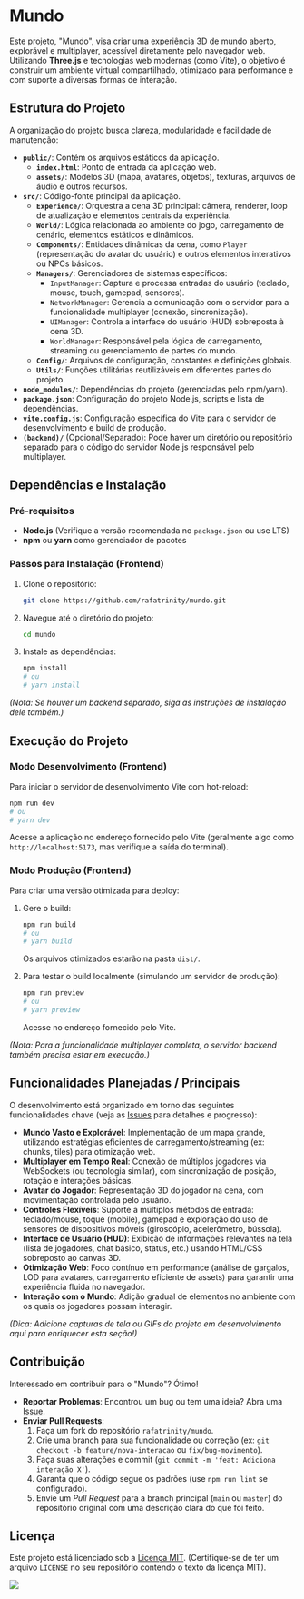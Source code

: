 # Mundo

Este projeto, "Mundo", visa criar uma experiência 3D de mundo aberto, explorável e multiplayer, acessível diretamente pelo navegador web. Utilizando **Three.js** e tecnologias web modernas (como Vite), o objetivo é construir um ambiente virtual compartilhado, otimizado para performance e com suporte a diversas formas de interação.

## Estrutura do Projeto

A organização do projeto busca clareza, modularidade e facilidade de manutenção:

- **`public/`**: Contém os arquivos estáticos da aplicação.
  - **`index.html`**: Ponto de entrada da aplicação web.
  - **`assets/`**: Modelos 3D (mapa, avatares, objetos), texturas, arquivos de áudio e outros recursos.
- **`src/`**: Código-fonte principal da aplicação.
  - **`Experience/`**: Orquestra a cena 3D principal: câmera, renderer, loop de atualização e elementos centrais da experiência.
  - **`World/`**: Lógica relacionada ao ambiente do jogo, carregamento de cenário, elementos estáticos e dinâmicos.
  - **`Components/`**: Entidades dinâmicas da cena, como `Player` (representação do avatar do usuário) e outros elementos interativos ou NPCs básicos.
  - **`Managers/`**: Gerenciadores de sistemas específicos:
    - `InputManager`: Captura e processa entradas do usuário (teclado, mouse, touch, gamepad, sensores).
    - `NetworkManager`: Gerencia a comunicação com o servidor para a funcionalidade multiplayer (conexão, sincronização).
    - `UIManager`: Controla a interface do usuário (HUD) sobreposta à cena 3D.
    - `WorldManager`: Responsável pela lógica de carregamento, streaming ou gerenciamento de partes do mundo.
  - **`Config/`**: Arquivos de configuração, constantes e definições globais.
  - **`Utils/`**: Funções utilitárias reutilizáveis em diferentes partes do projeto.
- **`node_modules/`**: Dependências do projeto (gerenciadas pelo npm/yarn).
- **`package.json`**: Configuração do projeto Node.js, scripts e lista de dependências.
- **`vite.config.js`**: Configuração específica do Vite para o servidor de desenvolvimento e build de produção.
- **`(backend)/`** (Opcional/Separado): Pode haver um diretório ou repositório separado para o código do servidor Node.js responsável pelo multiplayer.

## Dependências e Instalação

### Pré-requisitos

- **Node.js** (Verifique a versão recomendada no `package.json` ou use LTS)
- **npm** ou **yarn** como gerenciador de pacotes

### Passos para Instalação (Frontend)

1. Clone o repositório:

   ```bash
   git clone https://github.com/rafatrinity/mundo.git
   ```

2. Navegue até o diretório do projeto:

   ```bash
   cd mundo
   ```

3. Instale as dependências:

   ```bash
   npm install
   # ou
   # yarn install
   ```

*(Nota: Se houver um backend separado, siga as instruções de instalação dele também.)*

## Execução do Projeto

### Modo Desenvolvimento (Frontend)

Para iniciar o servidor de desenvolvimento Vite com hot-reload:

```bash
npm run dev
# ou
# yarn dev
```

Acesse a aplicação no endereço fornecido pelo Vite (geralmente algo como `http://localhost:5173`, mas verifique a saída do terminal).

### Modo Produção (Frontend)

Para criar uma versão otimizada para deploy:

1. Gere o build:

   ```bash
   npm run build
   # ou
   # yarn build
   ```

   Os arquivos otimizados estarão na pasta `dist/`.
2. Para testar o build localmente (simulando um servidor de produção):

   ```bash
   npm run preview
   # ou
   # yarn preview
   ```

   Acesse no endereço fornecido pelo Vite.

*(Nota: Para a funcionalidade multiplayer completa, o servidor backend também precisa estar em execução.)*

## Funcionalidades Planejadas / Principais

O desenvolvimento está organizado em torno das seguintes funcionalidades chave (veja as [Issues](https://github.com/rafatrinity/mundo/issues) para detalhes e progresso):

- **Mundo Vasto e Explorável**: Implementação de um mapa grande, utilizando estratégias eficientes de carregamento/streaming (ex: chunks, tiles) para otimização web.
- **Multiplayer em Tempo Real**: Conexão de múltiplos jogadores via WebSockets (ou tecnologia similar), com sincronização de posição, rotação e interações básicas.
- **Avatar do Jogador**: Representação 3D do jogador na cena, com movimentação controlada pelo usuário.
- **Controles Flexíveis**: Suporte a múltiplos métodos de entrada: teclado/mouse, toque (mobile), gamepad e exploração do uso de sensores de dispositivos móveis (giroscópio, acelerômetro, bússola).
- **Interface de Usuário (HUD)**: Exibição de informações relevantes na tela (lista de jogadores, chat básico, status, etc.) usando HTML/CSS sobreposto ao canvas 3D.
- **Otimização Web**: Foco contínuo em performance (análise de gargalos, LOD para avatares, carregamento eficiente de assets) para garantir uma experiência fluida no navegador.
- **Interação com o Mundo**: Adição gradual de elementos no ambiente com os quais os jogadores possam interagir.

*(Dica: Adicione capturas de tela ou GIFs do projeto em desenvolvimento aqui para enriquecer esta seção!)*

## Contribuição

Interessado em contribuir para o "Mundo"? Ótimo!

- **Reportar Problemas**: Encontrou um bug ou tem uma ideia? Abra uma [Issue](https://github.com/rafatrinity/mundo/issues).
- **Enviar Pull Requests**:
  1. Faça um fork do repositório `rafatrinity/mundo`.
  2. Crie uma branch para sua funcionalidade ou correção (ex: `git checkout -b feature/nova-interacao` ou `fix/bug-movimento`).
  3. Faça suas alterações e commit (`git commit -m 'feat: Adiciona interação X'`).
  4. Garanta que o código segue os padrões (use `npm run lint` se configurado).
  5. Envie um *Pull Request* para a branch principal (`main` ou `master`) do repositório original com uma descrição clara do que foi feito.

## Licença

Este projeto está licenciado sob a [Licença MIT](LICENSE). (Certifique-se de ter um arquivo `LICENSE` no seu repositório contendo o texto da licença MIT).

[![](https://img.plantuml.biz/plantuml/dsvg/bLbDRoEv4RthLp0wh3wYaHFiJHXursiBCrxOuu7jmGO80eZgfYMEkvkzJRR7dYG_Pf93a01xckIIg_vONXNPtMp9NY1p63NP9BlugkhLXx-tJbQkpZDnKlrSQwTSNKbnccbLE2LUYVUL-QYS4PTraPh1u3Tkgt8bSkbKfULWC1Alw9yuDPKIjzjAgVb7AxuHLpXCMLV9tJzsVpT-qI39fBLY-LXYhoeI9Vuy4EAtYSnL9HVYb7zffb95gYfLBSHrUA9PcwX2BSJjs-lbSdv30vhzPAeiNOYVw8V6JkUq2F_p7lrPsOMueHz_iZLrbT3STVF8CfZYJcyW0__IZ2xAsbtAGcv8ZlDeH6yBvV3X-_RzkzwOLjIwVVdXF9gNTQfD--ea6ecHk2eJRGgPpG2m5Od9wvpFAbFWFPvWnQNKXSYCAONJoVtWhuC0gWVF0weBw1JmDbYzLvKjLUBqW-emnerTPJ80SLMjjJiDG_4NyTvegBwwCCbzD7kc7dIYhaXnJZf8sRuRYV2eh7YGi8hKD5W3zl4ala4dSAFPvqN-IQtVNCJAV-umVDal4NSLxjMTpSRW3rQjiIrYmwETTwhQ_Qj8j1Ib17GIfc2DaCBKk8mL-UvhMcV-Agfuq9KfSjmTntI3x-XbcSad8Bo0RihNVd2UpiHxVZfcU3BbtI1LugFP021SHumpaqXjXHALoeqpbYzd2TtaQlqH2hCD77xuxTaV_qH6iYQ7j28r0awm-r9fuo64qYHhkTrD4XaUa4Jd-okE_Jxj630FhanJB_dON-LCEZaJsi8SP3RngiZDW-ejEayZnUozcGcwajhNt8chPQO_Im4OTIfJnHVAcMMmCZCoFTtMnVquCQPABMrvJse2foYPws9pn6k5NAlAyPQw-7ytjGOJgTIRZQsB2xtPkaO1PxeY1oBVv7b6Ab-JC_JMdKHpUuO3NIo4LmR4kbMFJBImY72E4kEtPzT7opzSJne0lByq5Fl1wKmxrhVrV1kpAZ6UUFrw-O2ZbhbsKFNnSRWCCVn257M-ziwKr5N5fjnDgKoMLgNnLAeo9-C9OXnl9AOOA_hGJC0eihLCxabIBmXpxGkIVDAfsyP7RfL7hvifzQFAhebXubd917Om7RF2hydKSlqBSY7ivJRIpecroe609N0YTuMpvWPu63iJpciEJyebS_wqCnVGLYmOQKyTp8o356INf_viaMceHy09GKGPcmD_cxV8pqzqy9Yduar-ZR1cZHsvB5890IFBVWaG73629wHFevaObPNP041BptpW1GizQb7pmT0ZbAfrZVYuDk0oMRI1bvJTqnux_Oro3ixM8Xf5p8DNaO6_0TaJ7tjw11GNkwyRdSYUdSUH-2LxHmvJyeiBW8iyeR9CERSAHwHc9YvDRTLCt9ewsSx46yIEKeAdRbHXFJE_WTFQPFUrr5XzagWCeUBVkK9Sc8aVTlz5dCWaOmmCAMomKFoDTwRA0w-9L5kEBAm5mpVowT3Bsba-Bg0CPfe5iIphnWyHzE-ZuSSwBwDXm_uZjiTARm1Fym5mhgJ3pu8y9CH_SCsYaJMLjkF2VYhp4iH83XJy5d7wXX-H8U3v-lOKtpb7CD_zZICh31E9XdeCbyPp0QMFwyg74Y3KJFdWXt0-Taybb5FA9t8P1WKaIaUH7qeZhAeUD6n4Z1NGuZnDK2X5rbGQgnbXFcqBnyZK9VI3cunp_yinmMjD2l0opHKSUvfpVyLtWh1m4Y3V2U_7tlP_HFOKZo_KdQEHTnUAX3IYeEUUFd0u77NOjvcYHtbRfyjC-QpZxUtbHHWG9Fx9YBEhIv--6F7smzb-42Rx3u7ODe3Jy7GhtJukZF_MV6gp15C0fxnqOvgDmZTTehPZop-DqO8h00HxLo0fiD5yFk_krajrwNg1BcuCY8kOiKZVmHEz4kdhtz7PDmRA-VQC9patrhRRUbbZSemY8xcdhHF_XfWi-FtOrnPj7h3xGa9qXsKn_IpZH8JBdK0ySas530A3lyWFqgebwoy43_0y5e3Lu0GT5GBNxNx-5kL075qfQ4SviLUQG8217ppp8P-4-LKzBkOCAufVxni_c8dAE1aUALw9CH8PjOQTnoRlJIXEGm-aPB-6PPIWlgFb8m2X9m6IqjuI-OWkkms7SV0ko-o9HVSyoIvxmXR6zdDIgWBbJdo0T-WEcOFKzIMGuaJO5BUWabOvxBzPXiqDRpu4RpGGOEGtcoAo_-0wlIpi6faIsqxkITsRo60KLnUcANw5gv7EnczUlJfk2jtzwRRSsN_XQzlzMIvnzoTzeNjuSbFg7eZYwztzwLwvk_zohzRTVzrLk_jlOWOWn4x1Bg0Du1toMQ-vZSe7RNKudn_7o2x4i50AQkTcWFX6U0SV3dp9nv-9alamFVpzK4oXk-7lvlFfi74pd9MpC7Ru_Bf3eplSGl9rsINULufrRqEE5g_Z51rBa7nGCW3F4jIjY9VqhoeJ2bDORDmM0YC5hJFwDB3hvqejSDGpO2ndWS4KrLU0rcenrgcIMSwb1WNKa9PC1hsKwb2AZCdKYX1jU9lb4zZQXeVxEu37lcniPfgZxk3XJUOo7OKZXuEzr8EEyj0GQ4n8Ld0S5MjuFTHTC8CHD3w88NL3_NhaAzGZlqM4-7VasT5EdlrE9x9bMc7-2Ljz0VlijYvWHo9-EE_a2sblWzeuP0n7NV8mYVM_zmaoT-FqdLO7UPcv2p96TCSw8lc7Wqwm7egvV1Amp-efuCWtOtM4p60uwCLfsXnQIutXUe-3UGTjgeeDiekUbZeT87CSt0JIw8OHNvE5fy2Qao6w8abFVZqS17NqDmmE7N9lmO3wEgXkhGbYr9QpnX8Np6jDyIWkzNlEEuWawx_0gRtQ-wMJEwzfl7r_xe2U-n_gKyM-G3pNng5tYEjMBAaktlroXog9qvPUjxQ9JJ0X9IegjCbgkgyZuasdptHzNzs4j60ndMBDqf8cjTnKCgSaeGJZK1CGAUTqclWjq-aSAqz45Yest-X2ELexKsbgQJt8cRZR_OB4Iywmz065HngQmt1H-2UCARJZgAf7MOlw11zeKXGMPLpG-jnGRALY5w9FvWCOlA0xXfjcoBZfeWSzsUdqHXS9b8-If-t7uNOuojzqpyKuKqBD5ZfLeMhgLmfKhnCcaie9pc1MhCLLkmskQiNA6_GgIejKqsWqePzdM-5WM7DnrMtoZawz96hTMbNxgkT8iUnD_jycSqJD_QiSOBGspY5I0AMcSJwTUfivuGQ2E18tJS_COzDSQ_TFqW_YjjrzUL0PEq3earH7SF_c6LkO0tfzIZ5UjJswrT4gwjYj9Wm92cjavWwWXHO7tMNLUiYyQOcii9fwzgXWWMERDLf52IbNZu1a4s8aoPAhVFUregX7naRxgDryW8ip9O4I_srWEcrYhSzpOJE-FHHmUKOu0YcfQkxea2GaR82bkLVAh9jpAsVt2ojU1WJQdWuoTYmkscDyTzGAE2Ao8_kYuU_ziG8-lkx-4eCFytilVIzq9x9a6c3Zic9TrMIMOnVQ9eIYRvmutpZPD8qJybBVEfbE9rtZW-xJjJwcKo_1T1er7kXyjT_pc12N79g_JMgG3WLwsxGm3Y1eMSxlvTjVjumL433YHsyl7eCJNzUfs4bRZdEITDvQ69PxQNwk_Oksq9dtsM_bam6oqrJVmO0MOQCiCrh26C_2PX_3gPwYvOnAKwNr-CPxGz-rLm8fRt3E68xlyLZdsVy0)](https://editor.plantuml.com/uml/bLbDRoEv4RthLp0wh3wYaHFiJHXursiBCrxOuu7jmGO80eZgfYMEkvkzJRR7dYG_Pf93a01xckIIg_vONXNPtMp9NY1p63NP9BlugkhLXx-tJbQkpZDnKlrSQwTSNKbnccbLE2LUYVUL-QYS4PTraPh1u3Tkgt8bSkbKfULWC1Alw9yuDPKIjzjAgVb7AxuHLpXCMLV9tJzsVpT-qI39fBLY-LXYhoeI9Vuy4EAtYSnL9HVYb7zffb95gYfLBSHrUA9PcwX2BSJjs-lbSdv30vhzPAeiNOYVw8V6JkUq2F_p7lrPsOMueHz_iZLrbT3STVF8CfZYJcyW0__IZ2xAsbtAGcv8ZlDeH6yBvV3X-_RzkzwOLjIwVVdXF9gNTQfD--ea6ecHk2eJRGgPpG2m5Od9wvpFAbFWFPvWnQNKXSYCAONJoVtWhuC0gWVF0weBw1JmDbYzLvKjLUBqW-emnerTPJ80SLMjjJiDG_4NyTvegBwwCCbzD7kc7dIYhaXnJZf8sRuRYV2eh7YGi8hKD5W3zl4ala4dSAFPvqN-IQtVNCJAV-umVDal4NSLxjMTpSRW3rQjiIrYmwETTwhQ_Qj8j1Ib17GIfc2DaCBKk8mL-UvhMcV-Agfuq9KfSjmTntI3x-XbcSad8Bo0RihNVd2UpiHxVZfcU3BbtI1LugFP021SHumpaqXjXHALoeqpbYzd2TtaQlqH2hCD77xuxTaV_qH6iYQ7j28r0awm-r9fuo64qYHhkTrD4XaUa4Jd-okE_Jxj630FhanJB_dON-LCEZaJsi8SP3RngiZDW-ejEayZnUozcGcwajhNt8chPQO_Im4OTIfJnHVAcMMmCZCoFTtMnVquCQPABMrvJse2foYPws9pn6k5NAlAyPQw-7ytjGOJgTIRZQsB2xtPkaO1PxeY1oBVv7b6Ab-JC_JMdKHpUuO3NIo4LmR4kbMFJBImY72E4kEtPzT7opzSJne0lByq5Fl1wKmxrhVrV1kpAZ6UUFrw-O2ZbhbsKFNnSRWCCVn257M-ziwKr5N5fjnDgKoMLgNnLAeo9-C9OXnl9AOOA_hGJC0eihLCxabIBmXpxGkIVDAfsyP7RfL7hvifzQFAhebXubd917Om7RF2hydKSlqBSY7ivJRIpecroe609N0YTuMpvWPu63iJpciEJyebS_wqCnVGLYmOQKyTp8o356INf_viaMceHy09GKGPcmD_cxV8pqzqy9Yduar-ZR1cZHsvB5890IFBVWaG73629wHFevaObPNP041BptpW1GizQb7pmT0ZbAfrZVYuDk0oMRI1bvJTqnux_Oro3ixM8Xf5p8DNaO6_0TaJ7tjw11GNkwyRdSYUdSUH-2LxHmvJyeiBW8iyeR9CERSAHwHc9YvDRTLCt9ewsSx46yIEKeAdRbHXFJE_WTFQPFUrr5XzagWCeUBVkK9Sc8aVTlz5dCWaOmmCAMomKFoDTwRA0w-9L5kEBAm5mpVowT3Bsba-Bg0CPfe5iIphnWyHzE-ZuSSwBwDXm_uZjiTARm1Fym5mhgJ3pu8y9CH_SCsYaJMLjkF2VYhp4iH83XJy5d7wXX-H8U3v-lOKtpb7CD_zZICh31E9XdeCbyPp0QMFwyg74Y3KJFdWXt0-Taybb5FA9t8P1WKaIaUH7qeZhAeUD6n4Z1NGuZnDK2X5rbGQgnbXFcqBnyZK9VI3cunp_yinmMjD2l0opHKSUvfpVyLtWh1m4Y3V2U_7tlP_HFOKZo_KdQEHTnUAX3IYeEUUFd0u77NOjvcYHtbRfyjC-QpZxUtbHHWG9Fx9YBEhIv--6F7smzb-42Rx3u7ODe3Jy7GhtJukZF_MV6gp15C0fxnqOvgDmZTTehPZop-DqO8h00HxLo0fiD5yFk_krajrwNg1BcuCY8kOiKZVmHEz4kdhtz7PDmRA-VQC9patrhRRUbbZSemY8xcdhHF_XfWi-FtOrnPj7h3xGa9qXsKn_IpZH8JBdK0ySas530A3lyWFqgebwoy43_0y5e3Lu0GT5GBNxNx-5kL075qfQ4SviLUQG8217ppp8P-4-LKzBkOCAufVxni_c8dAE1aUALw9CH8PjOQTnoRlJIXEGm-aPB-6PPIWlgFb8m2X9m6IqjuI-OWkkms7SV0ko-o9HVSyoIvxmXR6zdDIgWBbJdo0T-WEcOFKzIMGuaJO5BUWabOvxBzPXiqDRpu4RpGGOEGtcoAo_-0wlIpi6faIsqxkITsRo60KLnUcANw5gv7EnczUlJfk2jtzwRRSsN_XQzlzMIvnzoTzeNjuSbFg7eZYwztzwLwvk_zohzRTVzrLk_jlOWOWn4x1Bg0Du1toMQ-vZSe7RNKudn_7o2x4i50AQkTcWFX6U0SV3dp9nv-9alamFVpzK4oXk-7lvlFfi74pd9MpC7Ru_Bf3eplSGl9rsINULufrRqEE5g_Z51rBa7nGCW3F4jIjY9VqhoeJ2bDORDmM0YC5hJFwDB3hvqejSDGpO2ndWS4KrLU0rcenrgcIMSwb1WNKa9PC1hsKwb2AZCdKYX1jU9lb4zZQXeVxEu37lcniPfgZxk3XJUOo7OKZXuEzr8EEyj0GQ4n8Ld0S5MjuFTHTC8CHD3w88NL3_NhaAzGZlqM4-7VasT5EdlrE9x9bMc7-2Ljz0VlijYvWHo9-EE_a2sblWzeuP0n7NV8mYVM_zmaoT-FqdLO7UPcv2p96TCSw8lc7Wqwm7egvV1Amp-efuCWtOtM4p60uwCLfsXnQIutXUe-3UGTjgeeDiekUbZeT87CSt0JIw8OHNvE5fy2Qao6w8abFVZqS17NqDmmE7N9lmO3wEgXkhGbYr9QpnX8Np6jDyIWkzNlEEuWawx_0gRtQ-wMJEwzfl7r_xe2U-n_gKyM-G3pNng5tYEjMBAaktlroXog9qvPUjxQ9JJ0X9IegjCbgkgyZuasdptHzNzs4j60ndMBDqf8cjTnKCgSaeGJZK1CGAUTqclWjq-aSAqz45Yest-X2ELexKsbgQJt8cRZR_OB4Iywmz065HngQmt1H-2UCARJZgAf7MOlw11zeKXGMPLpG-jnGRALY5w9FvWCOlA0xXfjcoBZfeWSzsUdqHXS9b8-If-t7uNOuojzqpyKuKqBD5ZfLeMhgLmfKhnCcaie9pc1MhCLLkmskQiNA6_GgIejKqsWqePzdM-5WM7DnrMtoZawz96hTMbNxgkT8iUnD_jycSqJD_QiSOBGspY5I0AMcSJwTUfivuGQ2E18tJS_COzDSQ_TFqW_YjjrzUL0PEq3earH7SF_c6LkO0tfzIZ5UjJswrT4gwjYj9Wm92cjavWwWXHO7tMNLUiYyQOcii9fwzgXWWMERDLf52IbNZu1a4s8aoPAhVFUregX7naRxgDryW8ip9O4I_srWEcrYhSzpOJE-FHHmUKOu0YcfQkxea2GaR82bkLVAh9jpAsVt2ojU1WJQdWuoTYmkscDyTzGAE2Ao8_kYuU_ziG8-lkx-4eCFytilVIzq9x9a6c3Zic9TrMIMOnVQ9eIYRvmutpZPD8qJybBVEfbE9rtZW-xJjJwcKo_1T1er7kXyjT_pc12N79g_JMgG3WLwsxGm3Y1eMSxlvTjVjumL433YHsyl7eCJNzUfs4bRZdEITDvQ69PxQNwk_Oksq9dtsM_bam6oqrJVmO0MOQCiCrh26C_2PX_3gPwYvOnAKwNr-CPxGz-rLm8fRt3E68xlyLZdsVy0)
